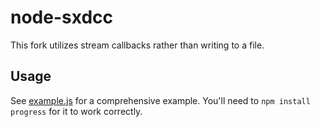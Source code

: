 node-sxdcc
=========

This fork utilizes stream callbacks rather than writing to a file.

Usage
-----

See [example.js](https://github.com/metakirby5/node-xdcc-stream/blob/master/example.js) for a comprehensive example.
You'll need to `npm install progress` for it to work correctly.

